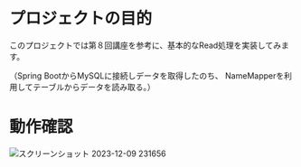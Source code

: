 # プロジェクトの目的
このプロジェクトでは第８回講座を参考に、基本的なRead処理を実装してみます。

（Spring BootからMySQLに接続しデータを取得したのち、
NameMapperを利用してテーブルからデータを読み取る。）

# 動作確認
![スクリーンショット 2023-12-09 231656](https://github.com/momokoshinkawa/task8/assets/146909506/d1214d7e-c516-4744-9a9a-f42b5edacf46)

